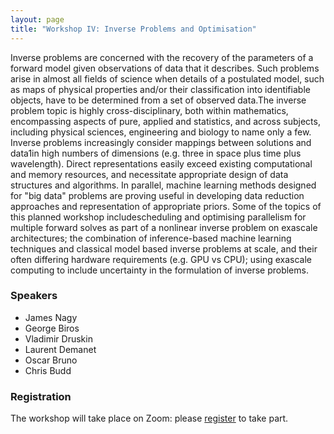 ```yaml
---
layout: page
title: "Workshop IV: Inverse Problems and Optimisation"
---
```


Inverse problems are concerned with the recovery of the parameters of a
forward model given observations of data that it describes. Such
problems arise in almost all fields of science when details of a
postulated model, such as maps of physical properties and/or their
classification into identifiable objects, have to be determined from a
set of observed data.The inverse problem topic is highly
cross-disciplinary, both within mathematics, encompassing aspects of
pure, applied and statistics, and across subjects, including physical
sciences, engineering and biology to name only a few. Inverse problems
increasingly consider mappings between solutions and data1in high
numbers of dimensions (e.g. three in space plus time plus
wavelength). Direct representations easily exceed existing
computational and memory resources, and necessitate appropriate design
of data structures and algorithms. In parallel, machine learning
methods designed for "big data" problems are proving useful in
developing data reduction approaches and representation of appropriate
priors. Some of the topics of this planned workshop includescheduling
and optimising parallelism for multiple forward solves as part of a
nonlinear inverse problem on exascale architectures; the combination
of inference-based machine learning techniques and classical model
based inverse problems at scale, and their often differing hardware
requirements (e.g. GPU vs CPU); using exascale computing to include
uncertainty in the formulation of inverse problems.

### Speakers

 - James Nagy
 - George Biros
 - Vladimir Druskin
 - Laurent Demanet
 - Oscar Bruno
 - Chris Budd

### Registration

The workshop will take place on Zoom: please [register](https://www.eventbrite.co.uk/e/excalibur-workshop-on-inverse-problems-and-optimisation-tickets-149191430585) to take part.
